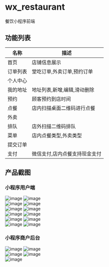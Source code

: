 # wx_restaurant
餐饮小程序前端
## 功能列表

|名称|描述|
|----|----|
|首页|店铺信息展示|
|订单列表|堂吃订单,外卖订单,预约订单|
|个人中心||
|我的地址|地址列表,新增,编辑,滑动删除|
|预约|顾客预约到店时间|
|点餐|店内扫描桌面二维码进行点餐|
|外卖||
|排队|店外扫描二维码排队|
|菜单|店内点餐类型,外卖类型|
|提交订单||
|支付|微信支付,店内点餐支持现金支付|
## 产品截图
### 小程序用户端
![image](https://github.com/ManbasJi/pro_images/blob/master/wx_images/首页.PNG)
![image](https://github.com/ManbasJi/pro_images/blob/master/wx_images/我的.PNG)
<br />
![image](https://github.com/ManbasJi/pro_images/blob/master/wx_images/我的地址.PNG)
![image](https://github.com/ManbasJi/pro_images/blob/master/wx_images/我的地址_编辑.PNG)
<br />
![image](https://github.com/ManbasJi/pro_images/blob/master/wx_images/我的地址_新增.PNG)
![image](https://github.com/ManbasJi/pro_images/blob/master/wx_images/预约.PNG)
<br />
![image](https://github.com/ManbasJi/pro_images/blob/master/wx_images/外卖.PNG)
![image](https://github.com/ManbasJi/pro_images/blob/master/wx_images/外卖_选择规格.PNG)
<br />
![image](https://github.com/ManbasJi/pro_images/blob/master/wx_images/提交订单.PNG)
![image](https://github.com/ManbasJi/pro_images/blob/master/wx_images/我的订单.png)
<br />
![image](https://github.com/ManbasJi/pro_images/blob/master/wx_images/预约订单.png)
![image](https://github.com/ManbasJi/pro_images/blob/master/wx_images/订单详情.png)

### 小程序商户后台
![image](https://github.com/ManbasJi/pro_images/blob/master/wx_images/商户后台——商品列表.png)
![image](https://github.com/ManbasJi/pro_images/blob/master/wx_images/商户后台——商品添加.png)
<br />
![image](https://github.com/ManbasJi/pro_images/blob/master/wx_images/商户后台——商品规格.png)
![image](https://github.com/ManbasJi/pro_images/blob/master/wx_images/商户后台——订单.png)
<br />
![image](https://github.com/ManbasJi/pro_images/blob/master/wx_images/商户后台——订单详情.png)
<br />


